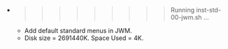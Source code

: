 * >>>>>>>>> Running inst-std-00-jwm.sh ...
  * Add default standard menus in JWM.
  * Disk size = 2691440K. Space Used = 4K.

